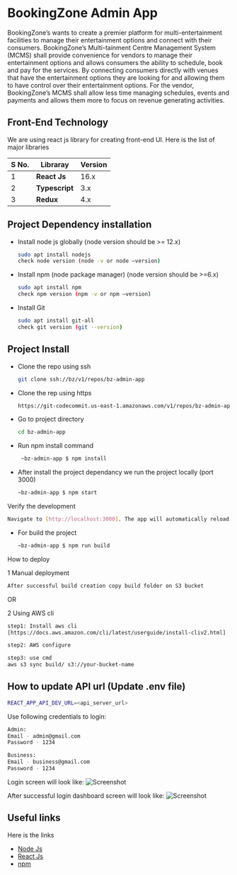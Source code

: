 # BookingZone Admin App
BookingZone’s wants to create a premier platform for multi-entertainment facilities to manage their entertainment options and connect with their consumers.  BookingZone’s Multi-tainment Centre Management System (MCMS) shall provide convenience for vendors to manage their entertainment options and allows consumers the ability to schedule, book and pay for the services.  By connecting consumers directly with venues that have the entertainment options they are looking for and allowing them to have control over their entertainment options.  For the vendor, BookingZone’s MCMS shall allow less time managing schedules, events and payments and allows them more to focus on revenue generating activities.

## Front-End Technology
We are using react js library for creating front-end UI. Here is the list of major libraries

| S No. | Libraray | Version |
| ------ | ------ | ------ | 
| 1 | **React Js** | 16.x | 
| 2 | **Typescript** | 3.x |  
| 3 | **Redux** | 4.x |

## Project Dependency installation
- Install node js globally (node version should be >= 12.x)
  ```sh
  sudo apt install nodejs
  check node version (node -v or node –version)
  ```
- Install npm (node package manager) (node version should be >=6.x)
  ```sh
  sudo apt install npm
  check npm version (npm -v or npm –version)
  ```
- Install Git
  ```sh
  sudo apt install git-all
  check git version (git --version)
  ```
## Project Install
- Clone the repo using ssh
  ```sh
  git clone ssh://bz/v1/repos/bz-admin-app
  ```
- Clone the rep using https
  ```sh
  https://git-codecommit.us-east-1.amazonaws.com/v1/repos/bz-admin-app
   ```
- Go to project directory 
  ```sh
  cd bz-admin-app
  ```
- Run npm install command
  ```sh
   ~bz-admin-app $ npm install
   ```
- After install the project dependancy we run the project locally (port 3000)
  ```sh
  ~bz-admin-app $ npm start
   ```
Verify the development 
```sh
Navigate to [http://localhost:3000]. The app will automatically reload if you change any of the source files.
```
- For build the project
  ```sh
  ~bz-admin-app $ npm run build
  ```
How to deploy

1 Manual deployment
```sh
After successful build creation copy build folder on S3 bucket
```

OR

2 Using AWS cli
```sh
step1: Install aws cli
[https://docs.aws.amazon.com/cli/latest/userguide/install-cliv2.html]

step2: AWS configure

step3: use cmd
aws s3 sync build/ s3://your-bucket-name
```

## How to update API url (Update .env file)
```sh
REACT_APP_API_DEV_URL=<api_server_url>
```

Use following credentials to login:
```sh
Admin:
Email - admin@gmail.com
Password - 1234

Business:
Email - business@gmail.com
Password - 1234
```

Login screen will look like:
![Screenshot](https://bookingzone-bucket.s3.ap-south-1.amazonaws.com/git_images/login.png)

After successful login dashboard screen will look like:
![Screenshot](https://bookingzone-bucket.s3.ap-south-1.amazonaws.com/git_images/successfullogin.png)

## Useful links
Here is the links
- [Node Js](https://nodejs.org/en/)
- [React Js](https://reactjs.org/)
- [npm](https://www.npmjs.com/)
